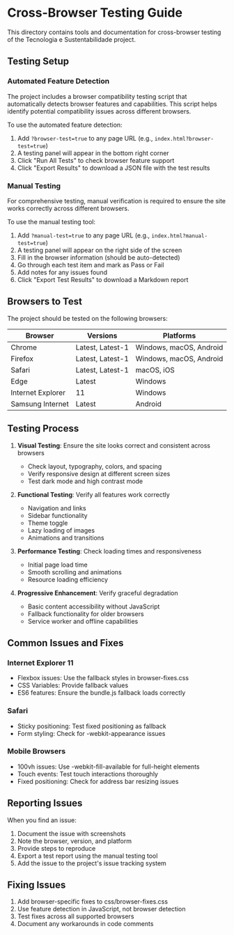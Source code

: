 # Cross-Browser Testing Guide

This directory contains tools and documentation for cross-browser testing of the Tecnologia e Sustentabilidade project.

## Testing Setup

### Automated Feature Detection

The project includes a browser compatibility testing script that automatically detects browser features and capabilities. This script helps identify potential compatibility issues across different browsers.

To use the automated feature detection:

1. Add `?browser-test=true` to any page URL (e.g., `index.html?browser-test=true`)
2. A testing panel will appear in the bottom right corner
3. Click "Run All Tests" to check browser feature support
4. Click "Export Results" to download a JSON file with the test results

### Manual Testing

For comprehensive testing, manual verification is required to ensure the site works correctly across different browsers.

To use the manual testing tool:

1. Add `?manual-test=true` to any page URL (e.g., `index.html?manual-test=true`)
2. A testing panel will appear on the right side of the screen
3. Fill in the browser information (should be auto-detected)
4. Go through each test item and mark as Pass or Fail
5. Add notes for any issues found
6. Click "Export Test Results" to download a Markdown report

## Browsers to Test

The project should be tested on the following browsers:

| Browser | Versions | Platforms |
|---------|----------|-----------|
| Chrome | Latest, Latest-1 | Windows, macOS, Android |
| Firefox | Latest, Latest-1 | Windows, macOS, Android |
| Safari | Latest, Latest-1 | macOS, iOS |
| Edge | Latest | Windows |
| Internet Explorer | 11 | Windows |
| Samsung Internet | Latest | Android |

## Testing Process

1. **Visual Testing**: Ensure the site looks correct and consistent across browsers
   - Check layout, typography, colors, and spacing
   - Verify responsive design at different screen sizes
   - Test dark mode and high contrast mode

2. **Functional Testing**: Verify all features work correctly
   - Navigation and links
   - Sidebar functionality
   - Theme toggle
   - Lazy loading of images
   - Animations and transitions

3. **Performance Testing**: Check loading times and responsiveness
   - Initial page load time
   - Smooth scrolling and animations
   - Resource loading efficiency

4. **Progressive Enhancement**: Verify graceful degradation
   - Basic content accessibility without JavaScript
   - Fallback functionality for older browsers
   - Service worker and offline capabilities

## Common Issues and Fixes

### Internet Explorer 11

- Flexbox issues: Use the fallback styles in browser-fixes.css
- CSS Variables: Provide fallback values
- ES6 features: Ensure the bundle.js fallback loads correctly

### Safari

- Sticky positioning: Test fixed positioning as fallback
- Form styling: Check for -webkit-appearance issues

### Mobile Browsers

- 100vh issues: Use -webkit-fill-available for full-height elements
- Touch events: Test touch interactions thoroughly
- Fixed positioning: Check for address bar resizing issues

## Reporting Issues

When you find an issue:

1. Document the issue with screenshots
2. Note the browser, version, and platform
3. Provide steps to reproduce
4. Export a test report using the manual testing tool
5. Add the issue to the project's issue tracking system

## Fixing Issues

1. Add browser-specific fixes to css/browser-fixes.css
2. Use feature detection in JavaScript, not browser detection
3. Test fixes across all supported browsers
4. Document any workarounds in code comments
